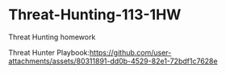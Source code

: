 # Threat-Hunting-113-1HW
Threat Hunting homework

Threat Hunter Playbook:https://github.com/user-attachments/assets/80311891-dd0b-4529-82e1-72bdf1c7628e
